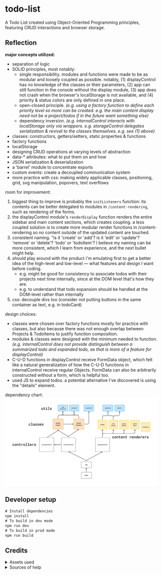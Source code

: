 # todo-list
A Todo List created using Object-Oriented Programming principles, featuring CRUD interactions and browser storage.  

## Reflection
<strong>major concepts utilized:</strong>
- separation of logic
- SOLID principles, most notably:
  - single responsibility. modules and functions were made to be as modular and loosely coupled as possible. notably, (1) displayControl has no knowledge of the classes or their parameters, (2) app can still function in the console without the display module, (3) app does not crash when the browser's localStorage is not available, and (4) priority & status colors are only defined in one place. 
  - open-closed principle. <em>(e.g. using a factory function to define each priority level so more can be created. e.g. the main content display need not be a project/todos if in the future want something else)</em>
  - dependency inversion. <em>(e.g. internalControl interacts with localStorage only via wrappers. e.g. storageControl delegates serialization & revival to the classes themselves. e.g. see (1) above)</em>
- classes: constructors, getters/setters, static properties & functions
- factory functions
- localStorage
- designing CRUD operations at varying levels of abstraction 
- data-* attributes: what to put them on and how
- JSON serialization & deserialization
- a 'barrel' module to concentrate exports
- custom events: create a decoupled communication system
- more practice with css: making widely applicable classes, positioning, grid, svg manipulation, popovers, text overflows

room for improvement:
<ol>
  <li>biggest thing to improve is probably the <code>initListeners</code> function: its contents can be better delegated to modules in <code>/content-rendering</code>, such as rendering of the forms. 
  </li>
  <li>the displayControl module's <code>renderDisplay</code> function renders the entire sidebar and main content sections, which creates coupling. a less coupled solution is to create more modular render functions in /content-rendering so no content outside of the updated content are touched. 
  </li>

  <li>consistent naming. "is it 'create' or 'add'? is it 'edit' or 'update'? 'remove' or 'delete'? 'todo' or 'todoItem'? I believe my naming can be more consistent, which I learn from experience, and the next bullet might help. 
  </li>

  <li>should play around with the product i'm emulating first to get a better idea of the high-level and low-level — what features and design I want before coding. 
    <ul>
      <li>
        e.g. might be good for consistency to associate todos with their projects next time internally, since at the DOM level that's how they are.
      </li>
      <li>
        e.g. to understand that todo expansion should be handled at the DOM-level rather than internally
      </li>
    </ul>
  </li>

  <li>css: decouple divs too (consider not putting buttons in the same container as text, e.g. in todoCard)
  </li>
</ol>

design choices:
- classes were chosen over factory functions mostly for practice with classes, but also because there was not enough overlap between Projects & TodoItems to justify function composition. 
- modules & classes were designed with the minimum needed to function. <em>(e.g. internalControl does not provide distinguish between a summarized todo and expanded todo, as that is more of a feature for displayControl)</em>
- C-U-D functions in displayControl receive FormData object, which felt like a natural generalization of how the C-U-D functions in internalControl receive regular Objects. FormData can also be arbitrarily constructed without a form, which is helpful too. 
- used JS to expand todos. a potential alternative I've discovered is using the "details" element.

dependency chart: 
<img src="./diagram.png" alt="diagram of dependencies in the project">

## Developer setup
```
# Install dependencies
npm install
# To build in dev mode
npm run dev
# To build in prod mode
npm run build
```

## Credits
<details>
<summary>Assets used</summary>
  <ul>
    <li>aesthetic inspiration from <a href="https://www.todoist.com/">Todoist</a></li>
    <li>SVG icons from <a src="https://pictogrammers.com/library/mdi/">Pictogrammers</a></li>
  <ul>
</details>

<details>
<summary> Sources of help </summary>
  <ul>
    <li>
    get class name: https://stackoverflow.com/questions/1249531/how-to-get-a-javascript-objects-class
    </li>
    <li>
    see nonenumerable properties: https://developer.mozilla.org/en-US/docs/Web/JavaScript/Reference/Global_Objects/Object/getOwnPropertyNames
    </li>
    <li>normalizing time (unused): https://stackoverflow.com/questions/30166338/setting-value-of-datetime-local-from-date
    </li>
    <li>attempting to set a getter-only property: https://developer.mozilla.org/en-US/docs/Web/JavaScript/Reference/Errors/Getter_only
    </li>
    <li>MDN: quota for localStorage: https://developer.mozilla.org/en-US/docs/Web/API/Storage_API/Storage_quotas_and_eviction_criteria#web_storage
    </li>
    <li>structuredClone (unused, just used Object.assign): https://developer.mozilla.org/en-US/docs/Web/API/Window/structuredClone
    </li>
    <li>underscore variable name: https://stackoverflow.com/questions/44734399/what-is-the-purpose-of-functions-beginning-with-an-underscore-e-g-my-fu
    </li>
    <li>date arithmetic: https://stackoverflow.com/questions/563406/how-to-add-days-to-date
    </li>
    <li>options for retaining creation order in retrieving from storage: https://www.reddit.com/r/learnjavascript/comments/ubiy6h/localstorage_has_perplexed_me_i_create_10_key/
    </li>
    <li>find and replace with find & sed: https://stackoverflow.com/questions/15402770/how-to-search-and-replace-using-grep
    </li>
    <li>vertical nav: https://www.w3schools.com/css/css_navbar_vertical.asp
    </li>
    <li>modify svg via css selectors: https://stackoverflow.com/questions/19157122/css-change-fill-color-on-hover-svg-path
    </li>
    <li>adding svg via js: https://stackoverflow.com/a/53974062/22151685
    </li>
    <li>removing inline style: https://stackoverflow.com/questions/4033004/remove-a-specific-inline-style-with-javascriptjquery
    </li>
    <li>hacks to achieve a readonly select element: https://stackoverflow.com/questions/368813/html-form-readonly-select-tag-input
    </li>
  </ul>
</details>
